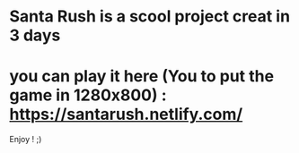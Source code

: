 # Santa Rush is a scool project creat in 3 days
# you can play it here (You to put the game in 1280x800) : https://santarush.netlify.com/


Enjoy ! ;)
